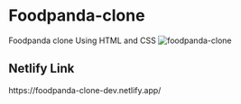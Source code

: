 # Foodpanda-clone
Foodpanda clone Using HTML and CSS
![foodpanda-clone](https://github.com/hamadshigri/Foodpanda-clone/assets/33068313/643e767b-2c6a-4f93-9bb5-871e2b6d4d75)


<h2>Netlify Link</h2>
https://foodpanda-clone-dev.netlify.app/
